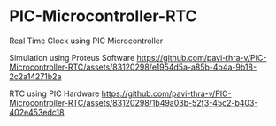 # PIC-Microcontroller-RTC
Real Time Clock using PIC Microcontroller

Simulation using Proteus Software
https://github.com/pavi-thra-v/PIC-Microcontroller-RTC/assets/83120298/e1954d5a-a85b-4b4a-9b18-2c2a14271b2a

RTC using PIC Hardware
https://github.com/pavi-thra-v/PIC-Microcontroller-RTC/assets/83120298/1b49a03b-52f3-45c2-b403-402e453edc18

